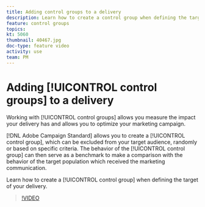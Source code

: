 ```yaml
---
title: Adding control groups to a delivery
description: Learn how to create a control group when defining the target of your delivery.
feature: control groups  
topics: 
kt: 5060
thumbnail: 40467.jpg
doc-type: feature video
activity: use
team: PM
---
```


# Adding [!UICONTROL control groups] to a delivery

Working with [!UICONTROL control groups] allows you measure the impact your delivery has and allows you to optimize your marketing campaign.  

[!DNL Adobe Campaign Standard] allows you to create a [!UICONTROL control group], which can be excluded from your target audience, randomly or based on specific criteria. The behavior of the [!UICONTROL control group] can then serve as a benchmark to make a comparison with the behavior of the target population which received the marketing communication.

Learn how to create a [!UICONTROL control group] when defining the target of your delivery.

>[!VIDEO](https://video.tv.adobe.com/v/40467?quality=12)
